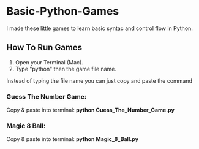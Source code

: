 # Basic-Python-Games

I made these little games to learn basic syntac and control flow in Python.

## How To Run Games

1. Open your Terminal (Mac).
2. Type "python" then the game file name.

Instead of typing the file name you can just copy and paste the command

### Guess The Number Game:

Copy & paste into terminal: **python Guess_The_Number_Game.py**

### Magic 8 Ball:

Copy & paste into terminal: **python Magic_8_Ball.py**
